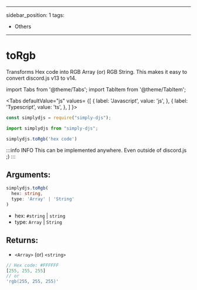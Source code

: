 
---
sidebar_position: 1
tags:
  - Others
---

# toRgb

Transforms Hex code into RGB Array (or) RGB String. This makes it easy to convert discord.js v13 to v14.

import Tabs from '@theme/Tabs';
import TabItem from '@theme/TabItem';

<Tabs
  defaultValue="js"
  values= {[
    { label: 'Javascript', value: 'js', },
    { label: 'Typescript', value: 'ts', },
  ]
}>
<TabItem value="js">

```js
const simplydjs = require("simply-djs");
```

</TabItem>

<TabItem value="ts">

```ts
import simplydjs from "simply-djs";
```

</TabItem>

</Tabs>

```js
simplydjs.toRgb('hex code')
```


:::info INFO
This can be implemented anywhere. Even outside of discord.js ;)
:::

## Arguments:
```ts
simplydjs.toRgb(
  hex: string,
  type: 'Array' | 'String'
)
```

- hex: `#string` | `string`
- type: `Array` | `String`

## Returns:
- `<Array>` (or) `<string>`

```js
// Hex code: #FFFFFF
[255, 255, 255]
// or
'rgb(255, 255, 255)'
```

